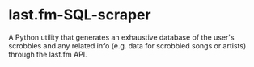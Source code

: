# last.fm-SQL-scraper

A Python utility that generates an exhaustive database of the user's scrobbles and any related info (e.g. data for scrobbled songs or artists) through the last.fm API.